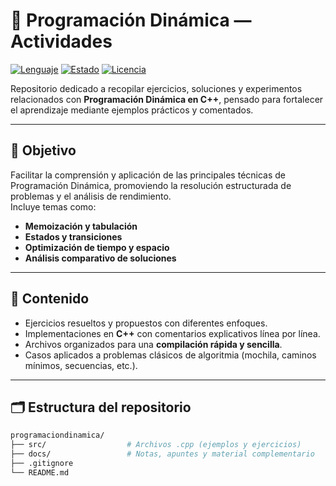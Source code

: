 # 🧩 Programación Dinámica — Actividades

[![Lenguaje](https://img.shields.io/badge/Lenguaje-C++-00599C?style=flat-square&logo=cplusplus&logoColor=white)]()
[![Estado](https://img.shields.io/badge/Estado-En%20Desarrollo-orange?style=flat-square)]()
[![Licencia](https://img.shields.io/badge/Licencia-MIT-green?style=flat-square)]()

Repositorio dedicado a recopilar ejercicios, soluciones y experimentos relacionados con **Programación Dinámica en C++**, pensado para fortalecer el aprendizaje mediante ejemplos prácticos y comentados.

---

## 🎯 Objetivo

Facilitar la comprensión y aplicación de las principales técnicas de Programación Dinámica, promoviendo la resolución estructurada de problemas y el análisis de rendimiento.  
Incluye temas como:

- **Memoización y tabulación**
- **Estados y transiciones**
- **Optimización de tiempo y espacio**
- **Análisis comparativo de soluciones**

---

## 📘 Contenido

- Ejercicios resueltos y propuestos con diferentes enfoques.  
- Implementaciones en **C++** con comentarios explicativos línea por línea.  
- Archivos organizados para una **compilación rápida y sencilla**.  
- Casos aplicados a problemas clásicos de algoritmia (mochila, caminos mínimos, secuencias, etc.).

---

## 🗂️ Estructura del repositorio

```bash
programaciondinamica/
├── src/                  # Archivos .cpp (ejemplos y ejercicios)
├── docs/                 # Notas, apuntes y material complementario
├── .gitignore
└── README.md
